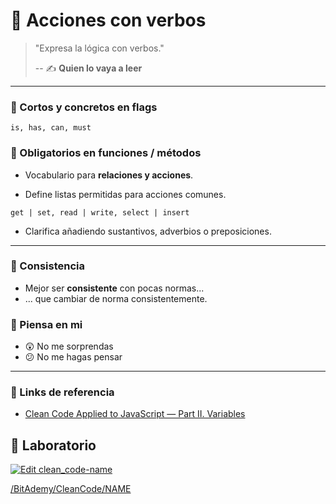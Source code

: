 # 💪 Acciones con verbos

> "Expresa la lógica con verbos."
>
> -- ✍️ **Quien lo vaya a leer**

---

### 🚩 Cortos y concretos en flags

`is, has, can, must`

### 👮 Obligatorios en funciones / métodos

- Vocabulario para **relaciones y acciones**.

- Define listas permitidas para acciones comunes.

 `get | set, read | write, select | insert`

- Clarifica añadiendo sustantivos, adverbios o preposiciones.

---

### 🔁 Consistencia

- Mejor ser **consistente** con pocas normas...
- ... que cambiar de norma consistentemente.

### 🤔 Piensa en mi

- 😲 No me sorprendas
- 😕 No me hagas pensar

---

### 🔗 Links de referencia

- [Clean Code Applied to JavaScript — Part II. Variables](https://dev.to/carlillo/clean-code-applied-to-javascript-part-ii-variables-pc)


## 📝 Laboratorio

[![Edit clean_code-name](https://codesandbox.io/static/img/play-codesandbox.svg)](https://codesandbox.io/s/cleancode-names-9r32n?fontsize=14&hidenavigation=1&theme=dark)

[/BitAdemy/CleanCode/NAME](https://github.com/BitAdemy/CleanCode/tree/NAME)
